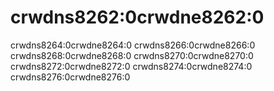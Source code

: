 # crwdns8262:0crwdne8262:0

crwdns8264:0crwdne8264:0 crwdns8266:0crwdne8266:0 crwdns8268:0crwdne8268:0 crwdns8270:0crwdne8270:0 crwdns8272:0crwdne8272:0 crwdns8274:0crwdne8274:0 crwdns8276:0crwdne8276:0